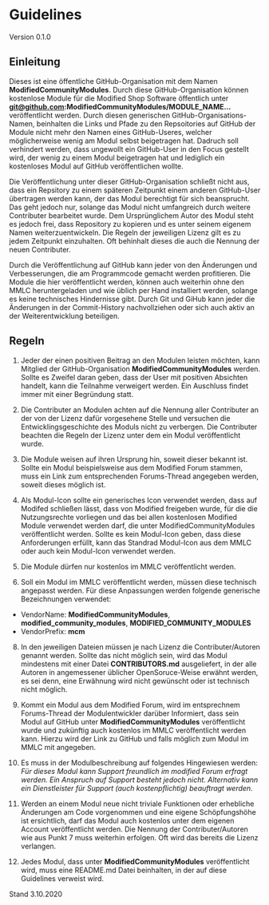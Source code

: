 # Guidelines
Version 0.1.0

## Einleitung
Dieses ist eine öffentliche GitHub-Organisation mit dem Namen **ModifiedCommunityModules**. Durch diese GitHub-Organisation können kostenlose Module für die Modified Shop Software öffentlich unter **git@github.com:ModifiedCommunityModules/MODULE_NAME...** veröffentlicht werden. Durch diesen generischen GitHub-Organisations-Namen, beinhalten die Links und Pfade zu den Repsoitories auf GitHub der Module nicht mehr den Namen eines GitHub-Useres, welcher möglicherweise wenig am Modul selbst beigetragen hat. Dadruch soll verhindert werden, dass ungewollt ein GitHub-User in den Focus gestellt wird, der wenig zu einem Modul beigetragen hat und lediglich ein kostenloses Modul auf GitHub veröffentlichen wollte.

Die Veröffentlichung unter dieser GitHub-Organisation schließt nicht aus, dass ein Repsitory zu einem späteren Zeitpunkt einem anderen GitHub-User übertragen werden kann, der das Modul berechtigt für sich beansprucht. Das geht jedoch nur, solange das Modul nicht umfangreich durch weitere Contributer bearbeitet wurde. Dem Ursprünglichem Autor des Modul steht es jedoch frei, dass Repository zu kopieren und es unter seinem eigenem Namen weiterzuentwickeln. Die Regeln der jeweiligen Lizenz gilt es zu jedem Zeitpunkt einzuhalten. Oft behinhalt dieses die auch die Nennung der neuen Contributer.

Durch die Veröffentlichung auf GitHub kann jeder von den Änderungen und Verbesserungen, die am Programmcode gemacht werden profitieren. Die Module die hier veröffentlicht werden, können auch weiterhin ohne den MMLC heruntergeladen und wie üblich per Hand installiert werden, solange es keine technisches Hindernisse gibt. Durch Git und GiHub kann jeder die Änderungen in der Commit-History nachvollziehen oder sich auch aktiv an der Weiterentwicklung beteiligen.

## Regeln
1. Jeder der einen positiven Beitrag an den Modulen leisten möchten, kann Mitglied der GitHub-Organisation **ModifiedCommunityModules** werden. Sollte es Zweifel daran geben, dass der User mit positiven Absichten handelt, kann die Teilnahme verweigert werden. Ein Auschluss findet immer mit einer Begründung statt.

2. Die Contributer an Modulen achten auf die Nennung aller Contributer an der von der Lizenz dafür vorgesehene Stelle und versuchen die Entwicklingsgeschichte des Moduls nicht zu verbergen. Die Contributer beachten die Regeln der Lizenz unter dem ein Modul veröffentlicht wurde.

3. Die Module weisen auf ihren Ursprung hin, soweit dieser bekannt ist. Sollte ein Modul beispielsweise aus dem Modified Forum stammen, muss ein Link zum entsprechenden Forums-Thread angegeben werden, soweit dieses möglich ist.

5. Als Modul-Icon sollte ein generisches Icon verwendet werden, dass auf Modifed schließen lässt, dass von Modified freigeben wurde, für die die Nutzungsrechte vorliegen und das bei allen kostenlosen Modified Module verwendet werden darf, die unter ModifiedCommunityModules veröffentlicht werden. Sollte es kein Modul-Icon geben, dass diese Anforderungen erfüllt, kann das Standrad Modul-Icon aus dem MMLC oder auch kein Modul-Icon verwendet werden.

6. Die Module dürfen nur kostenlos im MMLC veröffentlicht werden.

7. Soll ein Modul im MMLC veröffentlicht werden, müssen diese technisch angepasst werden. Für diese Anpassungen werden folgende generische Bezeichnungen verwendet: 
- VendorName: **ModifiedCommunityModules**, **modified_community_modules**, **MODIFIED_COMMUNITY_MODULES**
- VendorPrefix: **mcm**

8. In den jeweiligen Dateien müssen je nach Lizenz die Contributer/Autoren genannt werden. Sollte das nicht möglich sein, wird das Modul mindestens mit einer Datei **CONTRIBUTORS.md** ausgeliefert, in der alle Autoren in angemessener üblicher OpenSoruce-Weise erwähnt werden, es sei denn, eine Erwähnung wird nicht gewünscht oder ist technisch nicht möglich.

9. Kommt ein Modul aus dem Modified Forum, wird im entsprechnem Forums-Thread der Modulentwickler darüber Informiert, dass sein Modul auf GitHub unter **ModifiedCommunityModules** veröffentlicht wurde und zukünftig auch kostenlos im MMLC veröffentlicht werden kann. Hierzu wird der Link zu GitHub und falls möglich zum Modul im MMLC mit angegeben.

10. Es muss in der Modulbeschreibung auf folgendes Hingewiesen werden: *Für dieses Modul kann Support freundlich im modified Forum erfragt werden. Ein Anspruch auf Support besteht jedoch nicht. Alternativ kann ein Dienstleister für Support (auch kostenpflichtig) beauftragt werden.*

11. Werden an einem Modul neue nicht triviale Funktionen oder erhebliche Änderungen am Code vorgenommen und eine eigene Schöpfungshöhe ist ersichtlich, darf das Modul auch kostenlos unter dem eigenen Account veröffentlicht werden. Die Nennung der Contributer/Autoren wie aus Punkt 7 muss weiterhin erfolgen. Oft wird das bereits die Lizenz verlangen.

12. Jedes Modul, dass unter **ModifiedCommunityModules** veröffentlicht wird, muss eine README.md Datei beinhalten, in der auf diese Guidelines verweist wird.

Stand 3.10.2020
